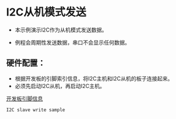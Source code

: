 # I2C从机模式发送

- 本示例演示I2C作为从机模式发送数据。

- 例程会周期性发送数据，串口不会显示任何数据。

## 硬件配置：
- 根据开发板的引脚索引信息，将I2C主机和I2C从机的板子连接起来。
- 必须先启动I2C从机，再启动I2C主机。

[开发板引脚信息](https://github.com/hpmicro/arduino/blob/main/variants)

```
I2C slave write sample

```
